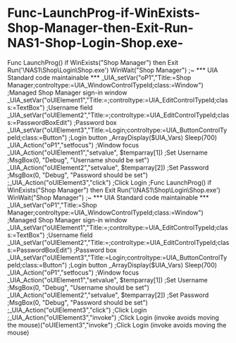 # Func-LaunchProg-if-WinExists-Shop-Manager-then-Exit-Run-NAS1-Shop-Login-Shop.exe-
Func LaunchProg()     if WinExists("Shop Manager") then Exit     Run('\\NAS1\Shop\Login\Shop.exe')     WinWait("Shop Manager")      ;~ *** UIA Standard code maintainable ***     _UIA_setVar("oP1","Title:=Shop Manager;controltype:=UIA_WindowControlTypeId;class:=Window") ;Managed Shop Manager sign-in window     _UIA_setVar("oUIElement1","Title:=;controltype:=UIA_EditControlTypeId;class:=TextBox") ;Username field     _UIA_setVar("oUIElement2","Title:=;controltype:=UIA_EditControlTypeId;class:=PasswordBoxEdit") ;Password box     _UIA_setVar("oUIElement3","Title:=Login;controltype:=UIA_ButtonControlTypeId;class:=Button") ;Login button      _ArrayDisplay($UIA_Vars)      Sleep(700)     _UIA_Action("oP1","setfocus") ;Window focus     _UIA_Action("oUIElement1","setvalue", $temparray[1]) ;Set Username     ;MsgBox(0, "Debug", "Username should be set")     _UIA_Action("oUIElement2","setvalue", $temparray[2]) ;Set Password     ;MsgBox(0, "Debug", "Password should be set")     ;_UIA_Action("oUIElement3","click") ;Click Login     ;Func LaunchProg()     if WinExists("Shop Manager") then Exit     Run('\\NAS1\Shop\Login\Shop.exe')     WinWait("Shop Manager")      ;~ *** UIA Standard code maintainable ***     _UIA_setVar("oP1","Title:=Shop Manager;controltype:=UIA_WindowControlTypeId;class:=Window") ;Managed Shop Manager sign-in window     _UIA_setVar("oUIElement1","Title:=;controltype:=UIA_EditControlTypeId;class:=TextBox") ;Username field     _UIA_setVar("oUIElement2","Title:=;controltype:=UIA_EditControlTypeId;class:=PasswordBoxEdit") ;Password box     _UIA_setVar("oUIElement3","Title:=Login;controltype:=UIA_ButtonControlTypeId;class:=Button") ;Login button      _ArrayDisplay($UIA_Vars)      Sleep(700)     _UIA_Action("oP1","setfocus") ;Window focus     _UIA_Action("oUIElement1","setvalue", $temparray[1]) ;Set Username     ;MsgBox(0, "Debug", "Username should be set")     _UIA_Action("oUIElement2","setvalue", $temparray[2]) ;Set Password     ;MsgBox(0, "Debug", "Password should be set")     ;_UIA_Action("oUIElement3","click") ;Click Login     ;_UIA_Action("oUIElement3","invoke") ;Click Login (invoke avoids moving the mouse)("oUIElement3","invoke") ;Click Login (invoke avoids moving the mouse)
